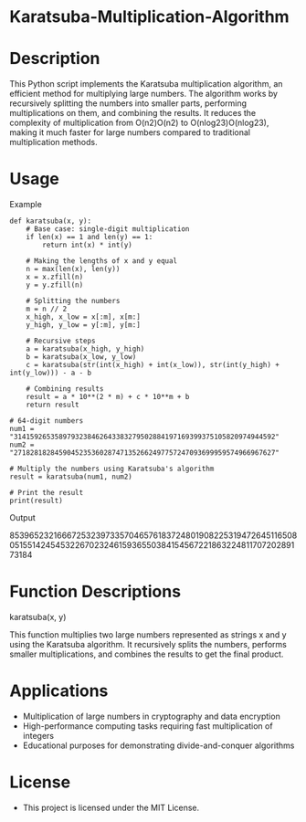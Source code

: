 # Karatsuba-Multiplication-Algorithm

# Description

This Python script implements the Karatsuba multiplication algorithm, an efficient method for multiplying large numbers. The algorithm works by recursively splitting the numbers into smaller parts, performing multiplications on them, and combining the results. It reduces the complexity of multiplication from O(n2)O(n2) to O(nlog⁡23)O(nlog2​3), making it much faster for large numbers compared to traditional multiplication methods.

# Usage
Example
```
def karatsuba(x, y):
    # Base case: single-digit multiplication
    if len(x) == 1 and len(y) == 1:
        return int(x) * int(y)

    # Making the lengths of x and y equal
    n = max(len(x), len(y))
    x = x.zfill(n)
    y = y.zfill(n)

    # Splitting the numbers
    m = n // 2
    x_high, x_low = x[:m], x[m:]
    y_high, y_low = y[:m], y[m:]

    # Recursive steps
    a = karatsuba(x_high, y_high)
    b = karatsuba(x_low, y_low)
    c = karatsuba(str(int(x_high) + int(x_low)), str(int(y_high) + int(y_low))) - a - b

    # Combining results
    result = a * 10**(2 * m) + c * 10**m + b
    return result

# 64-digit numbers
num1 = "3141592653589793238462643383279502884197169399375105820974944592"
num2 = "2718281828459045235360287471352662497757247093699959574966967627"

# Multiply the numbers using Karatsuba's algorithm
result = karatsuba(num1, num2)

# Print the result
print(result)

```

Output

8539652321666725323973357046576183724801908225319472645116508051551424545322670232461593655038415456722186322481170720289173184


# Function Descriptions
karatsuba(x, y)

This function multiplies two large numbers represented as strings x and y using the Karatsuba algorithm. It recursively splits the numbers, performs smaller multiplications, and combines the results to get the final product.
# Applications

* Multiplication of large numbers in cryptography and data encryption
* High-performance computing tasks requiring fast multiplication of integers
* Educational purposes for demonstrating divide-and-conquer algorithms

# License

*  This project is licensed under the MIT License.
